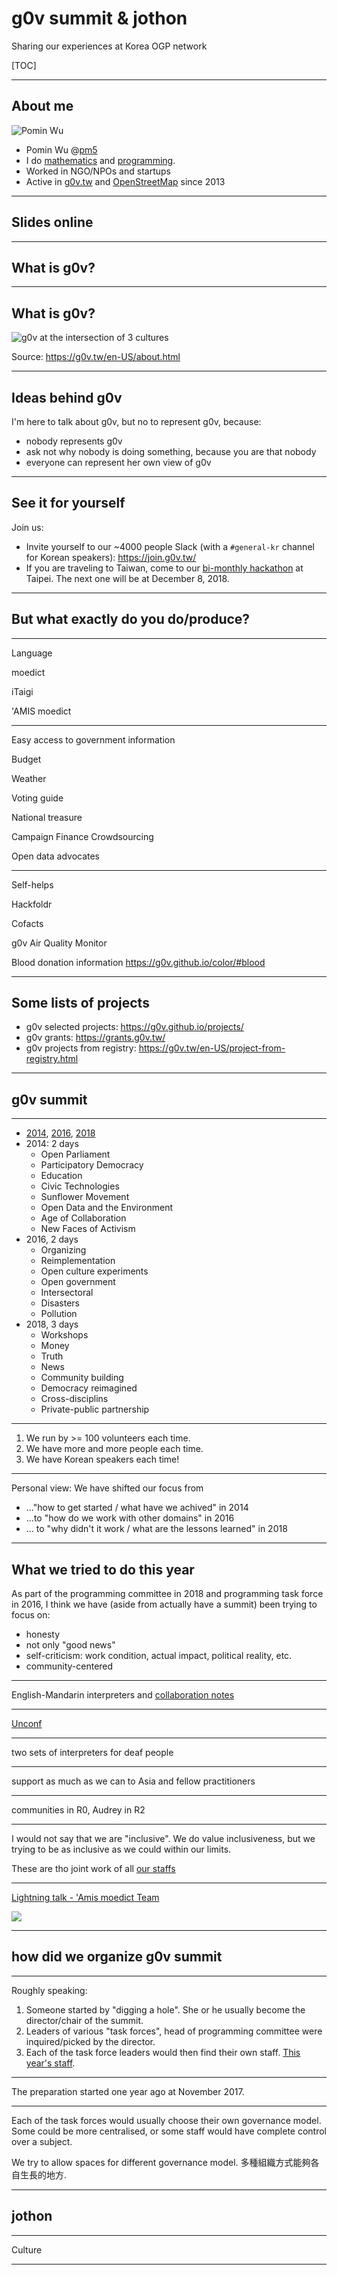 # g0v summit & jothon

Sharing our experiences at Korea OGP network

[TOC]

---

## About me

![Pomin Wu](pictures/headshot.jpg)

* Pomin Wu @[pm5](https://twitter.com/pm5)
* I do [mathematics](https://arxiv.org/search/math?query=Wu%2C+Pomin&searchtype=author&abstracts=show&order=-announced_date_first&size=50) and [programming](https://github.com/pm5).
* Worked in NGO/NPOs and startups
* Active in [g0v.tw](https://g0v.tw) and [OpenStreetMap](https://osm.org) since 2013

---

## Slides online

---

## What is g0v?

---

## What is g0v?

![g0v at the intersection of 3 cultures](pictures/g0v-about-en.png)

Source: <https://g0v.tw/en-US/about.html>

---

## Ideas behind g0v

I'm here to talk about g0v, but no to represent g0v, because:

* nobody represents g0v
* ask not why nobody is doing something, because you are that nobody
* everyone can represent her own view of g0v

---

## See it for yourself

Join us:

* Invite yourself to our ~4000 people Slack (with a `#general-kr` channel for Korean speakers): <https://join.g0v.tw/>
* If you are traveling to Taiwan, come to our [bi-monthly hackathon](https://hack.g0v.tw/) at Taipei.  The next one will be at December 8, 2018.

---

## But what exactly do you do/produce?

---

Language

moedict

iTaigi

'AMIS moedict

---

Easy access to government information

Budget

Weather

Voting guide

National treasure

Campaign Finance Crowdsourcing

Open data advocates

---

Self-helps

Hackfoldr

Cofacts

g0v Air Quality Monitor

Blood donation information https://g0v.github.io/color/#blood

---

## Some lists of projects

* g0v selected projects: <https://g0v.github.io/projects/>
* g0v grants: <https://grants.g0v.tw/>
* g0v projects from registry: <https://g0v.tw/en-US/project-from-registry.html>

---

## g0v summit

---

* [2014](https://summit.g0v.tw/2014/), [2016](https://summit.g0v.tw/2016/), [2018](https://summit.g0v.tw/2018/)
* 2014: 2 days
  - Open Parliament
  - Participatory Democracy
  - Education
  - Civic Technologies
  - Sunflower Movement
  - Open Data and the Environment
  - Age of Collaboration
  - New Faces of Activism
* 2016, 2 days
  - Organizing
  - Reimplementation
  - Open culture experiments
  - Open government
  - Intersectoral
  - Disasters
  - Pollution
* 2018, 3 days
  - Workshops
  - Money
  - Truth
  - News
  - Community building
  - Democracy reimagined
  - Cross-disciplins
  - Private-public partnership

---

1. We run by >= 100 volunteers each time.
2. We have more and more people each time.
3. We have Korean speakers each time!

---

Personal view: We have shifted our focus from

* ..."how to get started / what have we achived" in 2014
* ...to "how do we work with other domains" in 2016
* ... to "why didn't it work / what are the lessons learned" in 2018

---

## What we tried to do this year

As part of the programming committee in 2018 and programming task force in 2016, I think we have (aside from actually have a summit) been trying to focus on: 

* honesty
* not only "good news"
* self-criticism: work condition, actual impact, political reality, etc.
* community-centered

---

English-Mandarin interpreters and [collaboration notes](https://g0v.hackmd.io/c/summit18/%2FAJoegfXqSDm6o1rndW_O_A)

---

[Unconf](https://beta.hackfoldr.org/g0v-Summit-2018-unconf)

---

two sets of interpreters for deaf people

---

support as much as we can to Asia and fellow practitioners

---

communities in R0, Audrey in R2

---

I would not say that we are "inclusive".  We do value inclusiveness, but we trying to be as inclusive as we could within our limits.

These are tho joint work of all [our staffs](https://summit.g0v.tw/2018/staff)

---

[Lightning talk - 'Amis moedict Team](https://youtu.be/whdLxsMv4XQ?t=52)

![](pictures/amis-moedict.png)

---

## how did we organize g0v summit

---

Roughly speaking:

1. Someone started by "digging a hole".  She or he usually become the director/chair of the summit.
2. Leaders of various "task forces", head of programming committee were inquired/picked by the director. 
3. Each of the task force leaders would then find their own staff.  [This year's staff](https://summit.g0v.tw/2018/staff).

---

The preparation started one year ago at November 2017.

---

Each of the task forces would usually choose their own governance model.  Some could be more centralised, or some staff would have complete control over a subject.

We try to allow spaces for different governance model. 多種組織方式能夠各自生長的地方.

---

## jothon

---

Culture

---
